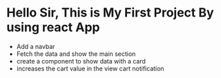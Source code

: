 # Hello Sir, This is My First Project By using react App
+ Add a navbar 
+ Fetch the data and show the main section
+ create a component to show data with a card
+ increases the cart value in the view cart notification